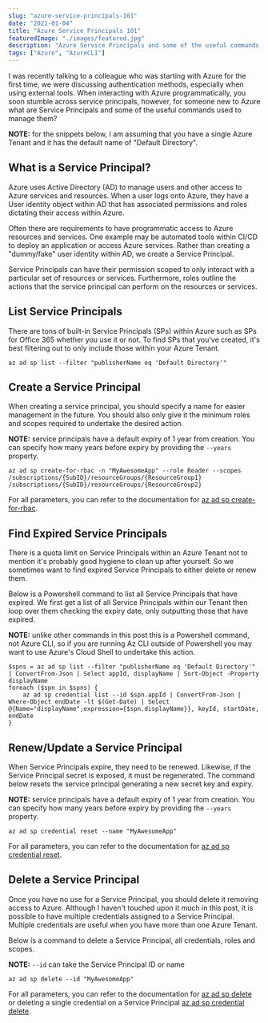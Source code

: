 ```yaml
---
slug: "azure-service-principals-101"
date: "2021-01-04"
title: "Azure Service Principals 101"
featuredImage: "./images/featured.jpg"
description: "Azure Service Principals and some of the useful commands used to manage them?"
tags: ["Azure", "AzureCLI"]
---
```


I was recently talking to a colleague who was starting with Azure for the first time, we were discussing authentication methods, especially when using external tools. When interacting with Azure programmatically, you soon stumble across service principals, however, for someone new to Azure what are Service Principals and some of the useful commands used to manage them?

**NOTE:** for the snippets below, I am assuming that you have a single Azure Tenant and it has the default name of "Default Directory".

## What is a Service Principal?

Azure uses Active Directory (AD) to manage users and other access to Azure services and resources. When a user logs onto Azure, they have a User identity object within AD that has associated permissions and roles dictating their access within Azure.

Often there are requirements to have programmatic access to Azure resources and services. One example may be automated tools within CI/CD to deploy an application or access Azure services. Rather than creating a "dummy/fake" user identity within AD, we create a Service Principal.

Service Principals can have their permission scoped to only interact with a particular set of resources or services. Furthermore, roles outline the actions that the service principal can perform on the resources or services.

## List Service Principals

There are tons of built-in Service Principals (SPs) within Azure such as SPs for Office 365 whether you use it or not. To find SPs that you've created, it's best filtering out to only include those within your Azure Tenant.

```azurecli
az ad sp list --filter "publisherName eq 'Default Directory'"
```

## Create a Service Principal

When creating a service principal, you should specify a name for easier management in the future. You should also only give it the minimum roles and scopes required to undertake the desired action.

**NOTE:** service principals have a default expiry of 1 year from creation. You can specify how many years before expiry by providing the `--years` property.

```azurecli
az ad sp create-for-rbac -n "MyAwesomeApp" --role Reader --scopes /subscriptions/{SubID}/resourceGroups/{ResourceGroup1} /subscriptions/{SubID}/resourceGroups/{ResourceGroup2}
```

For all parameters, you can refer to the documentation for [az ad sp create-for-rbac][1].

## Find Expired Service Principals

There is a quota limit on Service Principals within an Azure Tenant not to mention it's probably good hygiene to clean up after yourself. So we sometimes want to find expired Service Principals to either delete or renew them.

Below is a Powershell command to list all Service Principals that have expired. We first get a list of all Service Principals within our Tenant then loop over them checking the expiry date, only outputting those that have expired.

**NOTE:** unlike other commands in this post this is a Powershell command, not Azure CLI, so if you are running Az CLI outside of Powershell you may want to use Azure's Cloud Shell to undertake this action.

```powershell{numberLines: true}
$spns = az ad sp list --filter "publisherName eq 'Default Directory'" | ConvertFrom-Json | Select appId, displayName | Sort-Object -Property displayName
foreach ($spn in $spns) {
    az ad sp credential list --id $spn.appId | ConvertFrom-Json | Where-Object endDate -lt $(Get-Date) | Select @{Name="displayName";expression={$spn.displayName}}, keyId, startDate, endDate
}
```

## Renew/Update a Service Principal

When Service Principals expire, they need to be renewed. Likewise, if the Service Principal secret is exposed, it must be regenerated. The command below resets the service principal generating a new secret key and expiry.

**NOTE:** service principals have a default expiry of 1 year from creation. You can specify how many years before expiry by providing the `--years` property.

```azurecli
az ad sp credential reset --name "MyAwesomeApp"
```

For all parameters, you can refer to the documentation for [az ad sp credential reset][2].

## Delete a Service Principal

Once you have no use for a Service Principal, you should delete it removing access to Azure. Although I haven't touched upon it much in this post, it is possible to have multiple credentials assigned to a Service Principal. Multiple credentials are useful when you have more than one Azure Tenant.

Below is a command to delete a Service Principal, all credentials, roles and scopes.

**NOTE:** `--id` can take the Service Principal ID or name

```azurecli
az ad sp delete --id "MyAwesomeApp"
```

For all parameters, you can refer to the documentation for [az ad sp delete][3] or deleting a single credential on a Service Principal [az ad sp credential delete][4].

[1]: https://docs.microsoft.com/en-us/cli/azure/ad/sp?view=azure-cli-latest#az_ad_sp_create_for_rbac
[2]: https://docs.microsoft.com/en-us/cli/azure/ad/sp/credential?view=azure-cli-latest#az_ad_sp_credential_reset
[3]: https://docs.microsoft.com/en-us/cli/azure/ad/sp?view=azure-cli-latest#az_ad_sp_delete
[4]: https://docs.microsoft.com/en-us/cli/azure/ad/sp/credential?view=azure-cli-latest#az_ad_sp_credential_delete